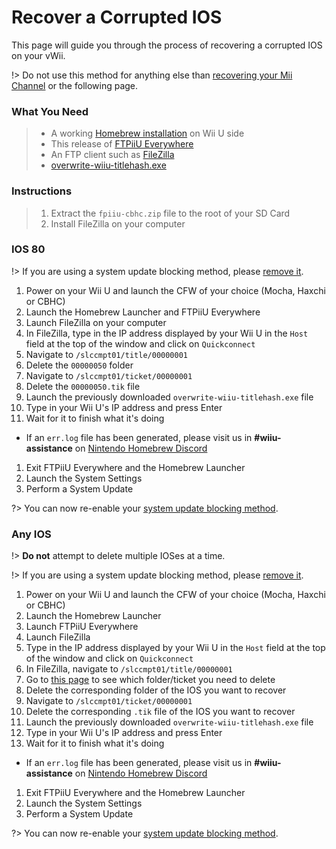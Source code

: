 # Recover a Corrupted IOS

This page will guide you through the process of recovering a corrupted IOS on your vWii.

!> Do not use this method for anything else than [recovering your Mii Channel](recover-mii-channel) or the following page.

### What You Need

> - A working [Homebrew installation](introduction) on Wii U side
> - This release of [FTPiiU Everywhere](http://wiiubru.com/appstore/zips/fpiiu-cbhc.zip)
> - An FTP client such as [FileZilla](https://filezilla-project.org/download.php?type=client)
> - <a href="../files/overwrite-wiiu-titlehash.exe" download>overwrite-wiiu-titlehash.exe</a>

### Instructions

> 1. Extract the `fpiiu-cbhc.zip` file to the root of your SD Card
> 1. Install FileZilla on your computer

<!-- tabs:start -->

### **IOS 80**

!> If you are using a system update blocking method, please [remove it](unblock-updates).

1. Power on your Wii U and launch the CFW of your choice (Mocha, Haxchi or CBHC)
1. Launch the Homebrew Launcher and FTPiiU Everywhere
1. Launch FileZilla on your computer
1. In FileZilla, type in the IP address displayed by your Wii U in the `Host` field at the top of the window and click on `Quickconnect`
1. Navigate to `/slccmpt01/title/00000001`
1. Delete the `00000050` folder
1. Navigate to `/slccmpt01/ticket/00000001`
1. Delete the `00000050.tik` file
1. Launch the previously downloaded `overwrite-wiiu-titlehash.exe` file
1. Type in your Wii U's IP address and press Enter
1. Wait for it to finish what it's doing
  - If an `err.log` file has been generated, please visit us in **#wiiu-assistance** on [Nintendo Homebrew Discord](https://discord.gg/C29hYvh)
1. Exit FTPiiU Everywhere and the Homebrew Launcher
1. Launch the System Settings
1. Perform a System Update

?> You can now re-enable your [system update blocking method](block-updates).

### **Any IOS**

!> **Do not** attempt to delete multiple IOSes at a time.

!> If you are using a system update blocking method, please [remove it](unblock-updates).

1. Power on your Wii U and launch the CFW of your choice (Mocha, Haxchi or CBHC)
1. Launch the Homebrew Launcher
1. Launch FTPiiU Everywhere
1. Launch FileZilla
1. Type in the IP address displayed by your Wii U in the `Host` field at the top of the window and click on `Quickconnect`
1. In FileZilla, navigate to `/slccmpt01/title/00000001`
1. Go to [this page](ios-folders) to see which folder/ticket you need to delete
1. Delete the corresponding folder of the IOS you want to recover
1. Navigate to `/slccmpt01/ticket/00000001`
1. Delete the corresponding `.tik` file of the IOS you want to recover
1. Launch the previously downloaded `overwrite-wiiu-titlehash.exe` file
1. Type in your Wii U's IP address and press Enter
1. Wait for it to finish what it's doing
 - If an `err.log` file has been generated, please visit us in **#wiiu-assistance** on [Nintendo Homebrew Discord](https://discord.gg/C29hYvh)
1. Exit FTPiiU Everywhere and the Homebrew Launcher
1. Launch the System Settings
1. Perform a System Update

?> You can now re-enable your [system update blocking method](block-updates).

<!-- tabs:end -->